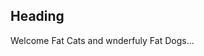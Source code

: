 <title>Test</title>
<meta name="description" content="The quick brown fox jumped over the lazy dog.">
<meta name="author" content="John Smith">

## Heading
Welcome Fat Cats and wnderfuly Fat Dogs...
